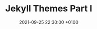 ---
layout: post
title:  "Jekyll Themes Part I"
date:   2021-09-25 22:30:00 +0100
categories: jekyll
tags: [jekyll]
---
